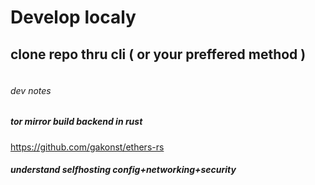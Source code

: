 # Develop localy 
## clone repo thru cli ( or your preffered method )
```

```



















###### dev notes 
##### tor mirror build backend in rust 
https://github.com/gakonst/ethers-rs 
##### understand selfhosting config+networking+security